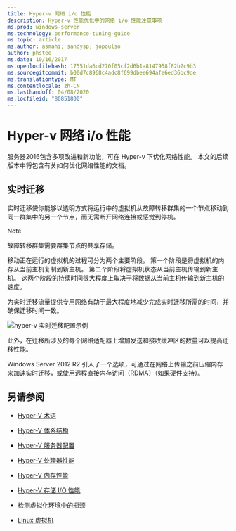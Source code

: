 ```yaml
---
title: Hyper-v 网络 i/o 性能
description: Hyper-v 性能优化中的网络 i/o 性能注意事项
ms.prod: windows-server
ms.technology: performance-tuning-guide
ms.topic: article
ms.author: asmahi; sandysp; jopoulso
author: phstee
ms.date: 10/16/2017
ms.openlocfilehash: 17551da6cd270f05cf2d6b1a8147958f82b2c9b3
ms.sourcegitcommit: b00d7c8968c4adc8f699dbee694afe6ed36bc9de
ms.translationtype: MT
ms.contentlocale: zh-CN
ms.lasthandoff: 04/08/2020
ms.locfileid: "80851800"
---
```

# <a name="hyper-v-network-io-performance"></a>Hyper-v 网络 i/o 性能

服务器2016包含多项改进和新功能，可在 Hyper-v 下优化网络性能。  本文的后续版本中将包含有关如何优化网络性能的文档。

## <a name="live-migration"></a>实时迁移

实时迁移使你能够以透明方式将运行中的虚拟机从故障转移群集的一个节点移动到同一群集中的另一个节点，而无需断开网络连接或感觉到停机。

> [!NOTE]
> 故障转移群集需要群集节点的共享存储。

移动正在运行的虚拟机的过程可分为两个主要阶段。 第一个阶段是将虚拟机的内存从当前主机复制到新主机。 第二个阶段将虚拟机状态从当前主机传输到新主机。 这两个阶段的持续时间很大程度上取决于将数据从当前主机传输到新主机的速度。

为实时迁移流量提供专用网络有助于最大程度地减少完成实时迁移所需的时间，并确保迁移时间一致。

![hyper-v 实时迁移配置示例](../../media/perftune-guide-live-migration.png)

此外，在迁移所涉及的每个网络适配器上增加发送和接收缓冲区的数量可以提高迁移性能。

Windows Server 2012 R2 引入了一个选项，可通过在网络上传输之前压缩内存来加速实时迁移，或使用远程直接内存访问（RDMA）（如果硬件支持）。

## <a name="see-also"></a>另请参阅

-   [Hyper-V 术语](terminology.md)

-   [Hyper-V 体系结构](architecture.md)

-   [Hyper-V 服务器配置](configuration.md)

-   [Hyper-V 处理器性能](processor-performance.md)

-   [Hyper-V 内存性能](memory-performance.md)

-   [Hyper-V 存储 I/O 性能](storage-io-performance.md)

-   [检测虚拟化环境中的瓶颈](detecting-virtualized-environment-bottlenecks.md)

-   [Linux 虚拟机](linux-virtual-machine-considerations.md)
